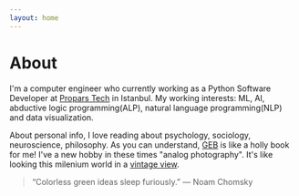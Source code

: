 ```yaml
---
layout: home
---
```

# About

I'm a computer engineer who currently working as a Python Software Developer at [Propars Tech](http://www.propars.net/) in Istanbul.
My working interests: ML, AI, abductive logic programming(ALP), natural language programming(NLP)
and data visualization. 
  
About personal info,
I love reading about psychology, sociology, neuroscience, philosophy.
As you can understand, [GEB](https://en.wikipedia.org/wiki/G%C3%B6del,_Escher,_Bach) is like a holly book for me!
I've a new hobby in these times "analog photography". It's like looking this milenium world
in a [vintage view](http://www.flickr.com/106092908@N08).





> “Colorless green ideas sleep furiously.” 
                            ― Noam Chomsky

